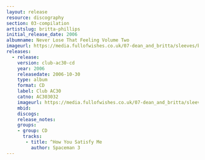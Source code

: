 ```yaml
---
layout: release
resource: discography
section: 03-compilation
artistslug: britta-phillips
initial_release_date: 2006
albumname: Never Lose That Feeling Volume Two
imageurl: https://media.fullofwishes.co.uk/07-dean_and_britta/sleeves/britta-phillips-never-lose-that-feeling-2.jpg
releases:
  - release:
    version: club-ac30-cd
    year: 2006
    releasedate: 2006-10-30
    type: album
    format: CD
    label: Club AC30
    catno: AC303032
    imageurl: https://media.fullofwishes.co.uk/07-dean_and_britta/sleeves/britta-phillips-never-lose-that-feeling-2.jpg
    mbid:
    discogs:
    release_notes:
    groups:
    - group: CD
      tracks:
       - title: ^How You Satisfy Me
         author: Spaceman 3
---
```


